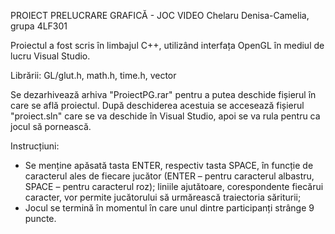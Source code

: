 PROIECT PRELUCRARE GRAFICĂ - JOC VIDEO
Chelaru Denisa-Camelia, grupa 4LF301

Proiectul a fost scris în limbajul C++, utilizând interfața OpenGL în mediul de lucru Visual Studio.

Librării:
GL/glut.h, math.h, time.h, vector

Se dezarhivează arhiva "ProiectPG.rar" pentru a putea deschide fișierul în care se află proiectul.
După deschiderea acestuia se accesează fișierul "proiect.sln" care se va deschide în Visual Studio, apoi se va rula pentru ca jocul să pornească.

Instrucțiuni:
 - Se menține apăsată tasta ENTER, respectiv tasta SPACE, în funcție de caracterul ales de fiecare jucător (ENTER – pentru caracterul albastru, SPACE – pentru caracterul roz); liniile ajutătoare, corespondente fiecărui caracter, vor permite jucătorului să urmărească traiectoria săriturii;
 - Jocul se termină în momentul în care unul dintre participanți strânge 9 puncte.
